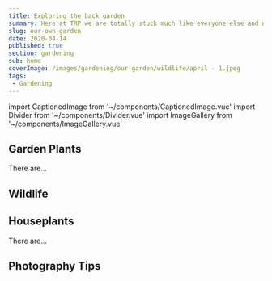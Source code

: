 ```yaml
---
title: Exploring the back garden
summary: Here at TRP we are totally stuck much like everyone else and no walks are taking place beyond the household. So I thought it would be a good idea to explore my very own garden...
slug: our-own-garden
date: 2020-04-14
published: true
section: gardening
sub: home
coverImage: /images/gardening/our-garden/wildlife/april - 1.jpeg
tags:
 - Gardening
---
```

import CaptionedImage from '~/components/CaptionedImage.vue'
import Divider from '~/components/Divider.vue'
import ImageGallery from '~/components/ImageGallery.vue'

## Garden Plants

There are...

<image-gallery folder="/gardening/our-garden/plants" prefix="april" :num="1"/>

## Wildlife

<image-gallery folder="/gardening/our-garden/wildlife" prefix="april" :num="1"/>

## Houseplants

There are...

<image-gallery folder="/gardening/our-garden/houseplants" prefix="april" :num="1"/>

## Photography Tips
<captioned-image alt="Robin" caption="Robin perched on watering-can handle" imgFile="gardening/our-garden/wildlife/april - 1.jpeg" :blog="true"/>
